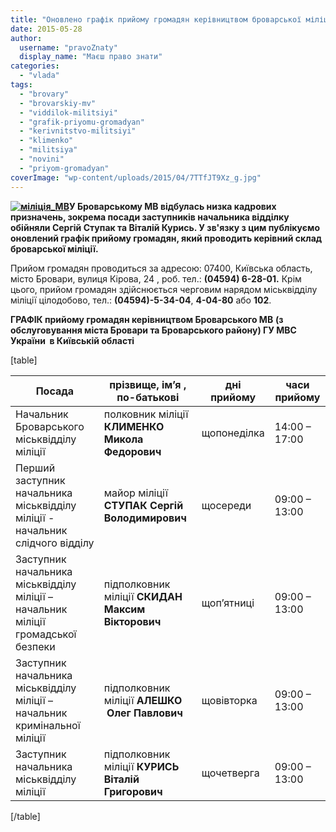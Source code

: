 ```yaml
---
title: "Оновлено графік прийому громадян керівництвом броварської міліції"
date: 2015-05-28
author: 
  username: "pravoZnaty"
  display_name: "Маєш право знати"
categories: 
  - "vlada"
tags: 
  - "brovary"
  - "brovarskiy-mv"
  - "viddilok-militsiyi"
  - "grafik-priyomu-gromadyan"
  - "kerivnitstvo-militsiyi"
  - "klimenko"
  - "militsiya"
  - "novini"
  - "priyom-gromadyan"
coverImage: "wp-content/uploads/2015/04/7TTfJT9Xz_g.jpg"
---
```


**[![міліція_МВ](https://mpz.brovary.org/wp-content/uploads/2015/04/7TTfJT9Xz_g.jpg)](https://mpz.brovary.org/wp-content/uploads/2015/04/7TTfJT9Xz_g.jpg)У Броварському МВ відбулась низка кадрових призначень, зокрема посади заступників начальника відділку обійняли Сергій Ступак та Віталій Курись. У зв'язку з цим публікуємо оновлений графік прийому громадян, який проводить керівний склад броварської міліції.** 

Прийом громадян проводиться за адресою: 07400, Київська область, місто Бровари, вулиця Кірова, 24 , роб. тел.: **(04594) 6-28-01.** Крім цього, прийом громадян здійснюється черговим нарядом міськвідділу міліції цілодобово, тел.: **(04594)-5-34-04**, **4-04-80** або **102**.

**ГРАФІК прийому громадян керівництвом Броварського МВ** **(з обслуговування міста Бровари та Броварського району) ГУ МВС України  в Київській області**

\[table\]

| **Посада** | **прізвище, ім’я , по-батькові** | **дні прийому** | **часи прийому** |
| --- | --- | --- | --- |
| Начальник Броварського міськвідділу міліції |   полковник міліції  **КЛИМЕНКО** **Микола Федорович** | щопонеділка | 14:00 – 17:00 |
|   Перший заступник начальника міськвідділу міліції - начальник слідчого відділу |   майор міліції  **СТУПАК** **Сергій Володимирович** | щосереди | 09:00 – 13:00 |
| Заступник начальника міськвідділу міліції – начальник міліції громадської безпеки |   підполковник міліції  **СКИДАН** **Максим Вікторович** | щоп’ятниці | 09:00 – 13:00 |
| Заступник начальника міськвідділу міліції – начальник кримінальної міліції |   підполковник міліції  **АЛЕШКО**  **Олег Павлович** | щовівторка | 09:00 – 13:00 |
| Заступник начальника міськвідділу міліції |   підполковник міліції  **КУРИСЬ** **Віталій Григорович**    | щочетверга | 09:00 – 13:00 |

\[/table\]
